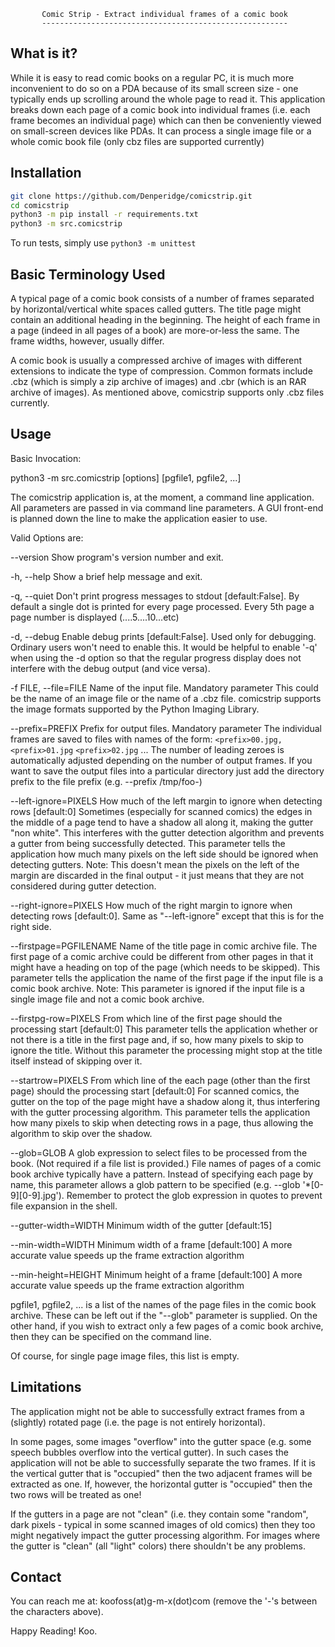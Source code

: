            Comic Strip - Extract individual frames of a comic book
           -------------------------------------------------------


What is it?
-----------

While it is easy to read comic books on a regular PC, it is much more
inconvenient to do so on a PDA because of its small screen size - one typically
ends up scrolling around the whole page to read it. This application breaks down
each page of a comic book into individual frames (i.e. each frame becomes an
individual page) which can then be conveniently viewed on small-screen devices
like PDAs. It can process a single image file or a whole comic book file (only
cbz files are supported currently)

Installation
------------
```bash
git clone https://github.com/Denperidge/comicstrip.git
cd comicstrip
python3 -m pip install -r requirements.txt
python3 -m src.comicstrip
```

To run tests, simply use `python3 -m unittest`


Basic Terminology Used
----------------------

A typical page of a comic book consists of a number of frames separated by
horizontal/vertical white spaces called gutters. The title page might contain an
additional heading in the beginning. The height of each frame in a page (indeed
in all pages of a book) are more-or-less the same. The frame widths, however,
usually differ.

A comic book is usually a compressed archive of images with different
extensions to indicate the type of compression. Common formats include .cbz
(which is simply a zip archive of images) and .cbr (which is an RAR archive of
images). As mentioned above, comicstrip supports only .cbz files currently.


Usage
-----

Basic Invocation:

python3 -m src.comicstrip [options] [pgfile1, pgfile2, ...]

The comicstrip application is, at the moment, a command line application.
All parameters are passed in via command line parameters. A GUI front-end is
planned down the line to make the application easier to use.

Valid Options are:

--version
    Show program's version number and exit.

-h, --help
    Show a brief help message and exit.

-q, --quiet
    Don't print progress messages to stdout [default:False].
    By default a single dot is printed for every page processed. Every 5th page
    a page number is displayed (....5....10...etc)

-d, --debug           Enable debug prints [default:False].
    Used only for debugging. Ordinary users won't need to enable this. It would
    be helpful to enable '-q' when using the -d option so that the regular
    progress display does not interfere with the debug output (and vice versa).

-f FILE, --file=FILE
    Name of the input file. Mandatory parameter
    This could be the name of an image file or the name of a .cbz file.
    comicstrip supports the image formats supported by the Python Imaging
    Library.

--prefix=PREFIX
    Prefix for output files. Mandatory parameter
    The individual frames are saved to files with names of the form:
        `<prefix>00.jpg,`
        `<prefix>01.jpg`
        `<prefix>02.jpg`
        ...
    The number of leading zeroes is automatically adjusted depending on the
    number of output frames. If you want to save the output files into a
    particular directory just add the directory prefix to the file prefix (e.g.
    --prefix /tmp/foo-)

--left-ignore=PIXELS
    How much of the left margin to ignore when detecting rows [default:0]
    Sometimes (especially for scanned comics) the edges in the middle of a page
    tend to have a shadow all along it, making the gutter "non white". This
    interferes with the gutter detection algorithm and prevents a gutter from
    being successfully detected. This parameter tells the application how much
    many pixels on the left side should be ignored when detecting gutters. Note:
    This doesn't mean the pixels on the left of the margin are discarded in the
    final output - it just means that they are not considered during gutter
    detection.

--right-ignore=PIXELS
    How much of the right margin to ignore when detecting rows [default:0].
    Same as "--left-ignore" except that this is for the right side.

--firstpage=PGFILENAME
    Name of the title page in comic archive file.
    The first page of a comic archive could be different from other pages in
    that it might have a heading on top of the page (which needs to be skipped).
    This parameter tells the application the name of the first page if the input
    file is a comic book archive. Note: This parameter is ignored if the input
    file is a single image file and not a comic book archive.

--firstpg-row=PIXELS
    From which line of the first page should the processing start [default:0]
    This parameter tells the application whether or not there is a title in the
    first page and, if so, how many pixels to skip to ignore the title. Without
    this parameter the processing might stop at the title itself instead of
    skipping over it.

--startrow=PIXELS
    From which line of the each page (other than the first page) should the
    processing start [default:0]
    For scanned comics, the gutter on the top of the page might have a shadow
    along it, thus interfering with the gutter processing algorithm. This
    parameter tells the application how many pixels to skip when detecting rows
    in a page, thus allowing the algorithm to skip over the shadow.

--glob=GLOB
    A glob expression to select files to be processed from the book. (Not
    required if a file list is provided.)
    File names of pages of a comic book archive typically have a pattern.
    Instead of specifying each page by name, this parameter allows a glob
    pattern to be specified (e.g. --glob '*[0-9][0-9].jpg'). Remember to protect
    the glob expression in quotes to prevent file expansion in the shell.

--gutter-width=WIDTH
    Minimum width of the gutter [default:15]

--min-width=WIDTH
    Minimum width of a frame [default:100]
    A more accurate value speeds up the frame extraction algorithm

--min-height=HEIGHT
    Minimum height of a frame [default:100]
    A more accurate value speeds up the frame extraction algorithm

pgfile1, pgfile2, ... is a list of the names of the page files in the comic book
archive.  These can be left out if the "--glob" parameter is supplied. On the
other hand, if you wish to extract only a few pages of a comic book archive,
then they can be specified on the command line.

Of course, for single page image files, this list is empty.


Limitations
-----------
The application might not be able to successfully extract frames from a
(slightly) rotated page (i.e. the page is not entirely horizontal).

In some pages, some images "overflow" into the gutter space (e.g. some
speech bubbles overflow into the vertical gutter). In such cases the application
will not be able to successfully separate the two frames. If it is the vertical
gutter that is "occupied" then the two adjacent frames will be extracted as one.
If, however, the horizontal gutter is "occupied" then the two rows will be
treated as one!

If the gutters in a page are not "clean" (i.e. they contain some "random",
dark pixels - typical in some scanned images of old comics) then they too might
negatively impact the gutter processing algorithm. For images where the gutter
is "clean" (all "light" colors) there shouldn't be any problems.


Contact
-------
You can reach me at: koofoss(at)g-m-x(dot)com
(remove the '-'s between the characters above).


Happy Reading!
Koo.


